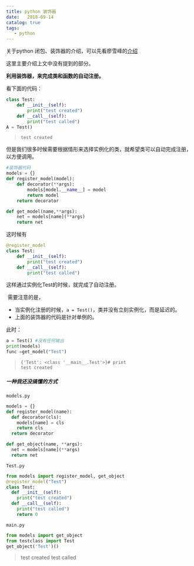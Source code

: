 ```yaml
---
title: python 装饰器
date:   2018-09-14
catalog: true
tags: 
   - python
---
```


关于python 闭包、装饰器的介绍，可以先看廖雪峰的[介绍](https://www.liaoxuefeng.com/wiki/0014316089557264a6b348958f449949df42a6d3a2e542c000/0014318435599930270c0381a3b44db991cd6d858064ac0000)

这里主要介绍上文中没有提到的部分。

**利用装饰器，来完成类和函数的自动注册。**

看下面的代码：

```python
class Test:
    def __init__(self):
        print("test created")
    def __call__(self):
        print("test called")
A = Test()
```

>```
>test created
>```

但是我们很多时候需要根据情形来选择实例化的类，就希望类可以自动完成注册，以方便调用。

```python
#装饰器代码
models = {}
def register_model(model):
    def decorator(**args):
        models[model.__name__] = model
        return model
    return decorator

def get_model(name,**args):
    net = models[name](**args)
    return net
```

这时候有

```python
@register_model
class Test:
    def __init__(self):
        print("test created")
    def __call__(self):
        print("test called")
```

这样通过实例化Test的时候，就完成了自动注册。

​    需要注意的是，

- 当实例化注册的时候，`a = Test()`，类并没有立刻实例化，而是延迟的。
- 上面的装饰器的代码是针对单例的。

此时：

```python
a = Test() #没有任何输出
print(models)
func =get_model("Test")
```

> ```
> {'Test': <class '__main__.Test'>}# print
> test created
> ```

#####  一种我还没搞懂的方式

`models.py`

```python
models = {}
def register_model(name):
  def decorator(cls):
    models[name] = cls
    return cls
  return decorator

def get_object(name, **args):
  net = models[name](**args)
  return net
```

`Test.py`

```python
from models import register_model, get_object
@register_model("Test")
class Test:
  def __init__(self):
    print("test created")
  def __call__(self):
    print("test called")
    return 0
```

`main.py`

```python
from models import get_object
from testclass import Test
get_object('Test')()
```

> test created
> test called